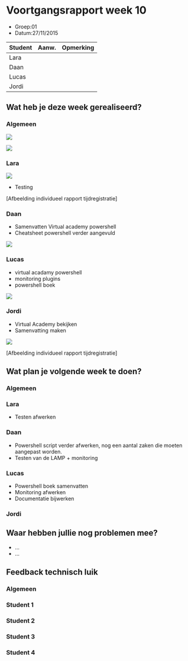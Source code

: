 # Voortgangsrapport week 10

* Groep:01	
* Datum:27/11/2015

| Student  | Aanw. | Opmerking |
| :---     | :---  | :---      |
| Lara |       |           |
| Daan |       |           |
| Lucas |       |           |
| Jordi |       |           |

## Wat heb je deze week gerealiseerd?

### Algemeen

![](https://github.com/HoGentTIN/ops3-g01/blob/master/weekrapport/img/toggleweek10.PNG)

![](https://github.com/HoGentTIN/ops3-g01/blob/master/weekrapport/img/huboardweek10.PNG)

### Lara

![](https://i.gyazo.com/2aa09a38734b34ed4d0f84a51f1d32c3.png)
* Testing

[Afbeelding individueel rapport tijdregistratie]

### Daan

* Samenvatten Virtual academy powershell
* Cheatsheet powershell verder aangevuld

![](https://github.com/HoGentTIN/ops3-g01/blob/master/weekrapport/img/Week10_Daan_toggle.PNG)

### Lucas

* virtual acadamy powershell
* monitoring plugins
* powershell boek

![](https://github.com/HoGentTIN/ops3-g01/blob/master/weekrapport/img/Week10_Lucas_toggl.PNG)

### Jordi

* Virtual Academy bekijken
* Samenvatting maken

![](https://github.com/HoGentTIN/ops3-g01/blob/master/weekrapport/img/Week10_Jordi_toggle.PNG)

[Afbeelding individueel rapport tijdregistratie]

## Wat plan je volgende week te doen?

### Algemeen
### Lara
- Testen afwerken
### Daan
- Powershell script verder afwerken, nog een aantal zaken die moeten aangepast worden.
- Testen van de LAMP + monitoring
### Lucas
- Powershell boek samenvatten
- Monitoring afwerken
- Documentatie bijwerken
### Jordi

## Waar hebben jullie nog problemen mee?

* ...
* ...

## Feedback technisch luik

### Algemeen

### Student 1
### Student 2
### Student 3
### Student 4


